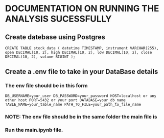 # DOCUMENTATION ON RUNNING THE ANALYSIS SUCESSFULLY

## Create datebase using Postgres 
`
CREATE TABLE stock_data (
    datetime TIMESTAMP,
    instrument VARCHAR(255),
    open DECIMAL(10, 2),
    high DECIMAL(10, 2),
    low DECIMAL(10, 2),
    close DECIMAL(10, 2),
    volume BIGINT
);
`

## Create a .env file to take in your DataBase details
### The env file should be in this form
`
DB_USERNAME=your_user
DB_PASSWORD=your_password
HOST=localhost or any other host
PORT=5432 or your_port
DATABASE=your_db_name
TABLE_NAME=your_table_name
PATH_TO_FILE=your_path_to_file_name
`
### NOTE: The env file should be in the same folder the main file is

### Run the main.ipynb file.